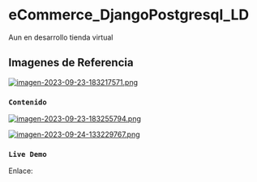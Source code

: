 # eCommerce_DjangoPostgresql_LD
Aun en desarrollo tienda virtual

## Imagenes de Referencia
[![imagen-2023-09-23-183217571.png](https://i.postimg.cc/0Qn4qDj0/imagen-2023-09-23-183217571.png)](https://postimg.cc/627cr7d8)

### `Contenido`
[![imagen-2023-09-23-183255794.png](https://i.postimg.cc/hvJ13ddj/imagen-2023-09-23-183255794.png)](https://postimg.cc/zHrhy3pZ)

[![imagen-2023-09-24-133229767.png](https://i.postimg.cc/HLd7RtpZ/imagen-2023-09-24-133229767.png)](https://postimg.cc/RWpFnKJK)

### `Live Demo`

Enlace: 
